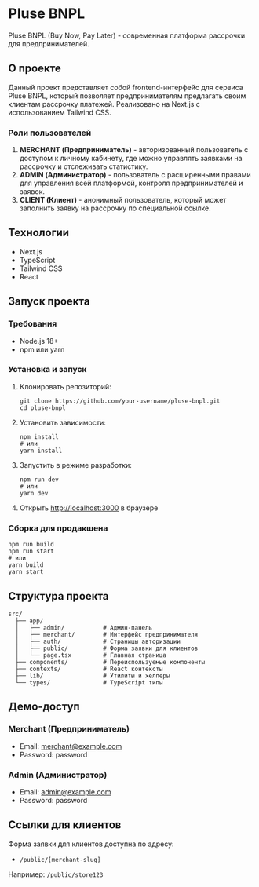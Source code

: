 # Pluse BNPL

Pluse BNPL (Buy Now, Pay Later) - современная платформа рассрочки для предпринимателей.

## О проекте

Данный проект представляет собой frontend-интерфейс для сервиса Pluse BNPL, который позволяет предпринимателям предлагать своим клиентам рассрочку платежей. Реализовано на Next.js с использованием Tailwind CSS.

### Роли пользователей

1. **MERCHANT (Предприниматель)** - авторизованный пользователь с доступом к личному кабинету, где можно управлять заявками на рассрочку и отслеживать статистику.
2. **ADMIN (Администратор)** - пользователь с расширенными правами для управления всей платформой, контроля предпринимателей и заявок.
3. **CLIENT (Клиент)** - анонимный пользователь, который может заполнить заявку на рассрочку по специальной ссылке.

## Технологии

- Next.js
- TypeScript
- Tailwind CSS
- React

## Запуск проекта

### Требования

- Node.js 18+ 
- npm или yarn

### Установка и запуск

1. Клонировать репозиторий:
   ```
   git clone https://github.com/your-username/pluse-bnpl.git
   cd pluse-bnpl
   ```

2. Установить зависимости:
   ```
   npm install
   # или
   yarn install
   ```

3. Запустить в режиме разработки:
   ```
   npm run dev
   # или
   yarn dev
   ```

4. Открыть [http://localhost:3000](http://localhost:3000) в браузере

### Сборка для продакшена

```
npm run build
npm run start
# или
yarn build
yarn start
```

## Структура проекта

```
src/
  ├── app/
  │   ├── admin/           # Админ-панель
  │   ├── merchant/        # Интерфейс предпринимателя
  │   ├── auth/            # Страницы авторизации
  │   ├── public/          # Форма заявки для клиентов
  │   └── page.tsx         # Главная страница
  ├── components/          # Переиспользуемые компоненты
  ├── contexts/            # React контексты
  ├── lib/                 # Утилиты и хелперы
  └── types/               # TypeScript типы
```

## Демо-доступ

### Merchant (Предприниматель)
- Email: merchant@example.com
- Password: password

### Admin (Администратор)
- Email: admin@example.com
- Password: password

## Ссылки для клиентов

Форма заявки для клиентов доступна по адресу:
- `/public/[merchant-slug]`

Например: `/public/store123`
